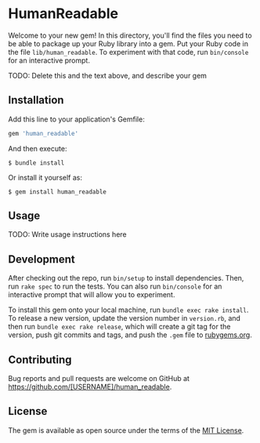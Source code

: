 # HumanReadable

Welcome to your new gem! In this directory, you'll find the files you need to be able to package up your Ruby library into a gem. Put your Ruby code in the file `lib/human_readable`. To experiment with that code, run `bin/console` for an interactive prompt.

TODO: Delete this and the text above, and describe your gem

## Installation

Add this line to your application's Gemfile:

```ruby
gem 'human_readable'
```

And then execute:

    $ bundle install

Or install it yourself as:

    $ gem install human_readable

## Usage

TODO: Write usage instructions here

## Development

After checking out the repo, run `bin/setup` to install dependencies. Then, run `rake spec` to run the tests. You can also run `bin/console` for an interactive prompt that will allow you to experiment.

To install this gem onto your local machine, run `bundle exec rake install`. To release a new version, update the version number in `version.rb`, and then run `bundle exec rake release`, which will create a git tag for the version, push git commits and tags, and push the `.gem` file to [rubygems.org](https://rubygems.org).

## Contributing

Bug reports and pull requests are welcome on GitHub at https://github.com/[USERNAME]/human_readable.


## License

The gem is available as open source under the terms of the [MIT License](https://opensource.org/licenses/MIT).
